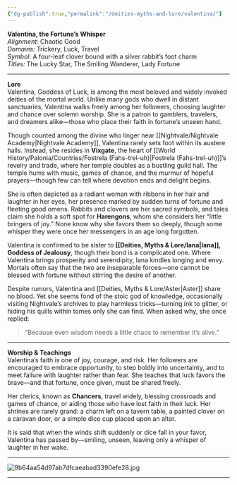 ```yaml
---
{"dg-publish":true,"permalink":"/deities-myths-and-lore/valentina/"}
---
```



**Valentina, the Fortune’s Whisper**  
_Alignment:_ Chaotic Good  
_Domains:_ Trickery, Luck, Travel  
_Symbol:_ A four-leaf clover bound with a silver rabbit’s foot charm  
_Titles:_ The Lucky Star, The Smiling Wanderer, Lady Fortune

---

**Lore**  
Valentina, Goddess of Luck, is among the most beloved and widely invoked deities of the mortal world. Unlike many gods who dwell in distant sanctuaries, Valentina walks freely among her followers, choosing laughter and chance over solemn worship. She is a patron to gamblers, travelers, and dreamers alike—those who place their faith in fortune’s unseen hand.

Though counted among the divine who linger near [[Nightvale/Nightvale Academy\|Nightvale Academy]], Valentina rarely sets foot within its austere halls. Instead, she resides in **Vixgate**, the heart of [[World History/Palonia/Countries/Fostrela (Fahs-trel-uh)\|Fostrela (Fahs-trel-uh)]]’s revelry and trade, where her temple doubles as a bustling guild hall. The temple hums with music, games of chance, and the murmur of hopeful prayers—though few can tell where devotion ends and delight begins.

She is often depicted as a radiant woman with ribbons in her hair and laughter in her eyes, her presence marked by sudden turns of fortune and fleeting good omens. Rabbits and clovers are her sacred symbols, and tales claim she holds a soft spot for **Harengons**, whom she considers her “little bringers of joy.” None know why she favors them so deeply, though some whisper they were once her messengers in an age long forgotten.

Valentina is confirmed to be sister to **[[Deities, Myths & Lore/Iana\|Iana]], Goddess of Jealousy**, though their bond is a complicated one. Where Valentina brings prosperity and serendipity, Iana kindles longing and envy. Mortals often say that the two are inseparable forces—one cannot be blessed with fortune without stirring the desire of another.

Despite rumors, Valentina and [[Deities, Myths & Lore/Aster\|Aster]] share no blood. Yet she seems fond of the stoic god of knowledge, occasionally visiting Nightvale’s archives to play harmless tricks—turning ink to glitter, or hiding his quills within tomes only she can find. When asked why, she once replied:

> “Because even wisdom needs a little chaos to remember it’s alive.”

---

**Worship & Teachings**  
Valentina’s faith is one of joy, courage, and risk. Her followers are encouraged to embrace opportunity, to step boldly into uncertainty, and to meet failure with laughter rather than fear. She teaches that luck favors the brave—and that fortune, once given, must be shared freely.

Her clerics, known as **Chancers**, travel widely, blessing crossroads and games of chance, or aiding those who have lost faith in their luck. Her shrines are rarely grand: a charm left on a tavern table, a painted clover on a caravan door, or a simple dice cup placed upon an altar.

It is said that when the winds shift suddenly or dice fall in your favor, Valentina has passed by—smiling, unseen, leaving only a whisper of laughter in her wake.

---

![9b64aa54d97ab7dfcaeabad3390efe28.jpg](/img/user/Images/9b64aa54d97ab7dfcaeabad3390efe28.jpg)

---
